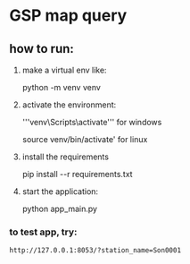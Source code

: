 # GSP map query

## how to run:

1) make a virtual env like: 

    python -m venv venv


2) activate the environment: 

    '''venv\Scripts\activate''' for windows
    
    source venv/bin/activate' for linux
    
3) install the requirements

    pip install --r requirements.txt

4) start the application:

    python app_main.py

### to test app, try:

    http://127.0.0.1:8053/?station_name=Son0001

     